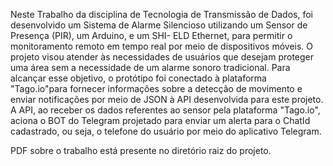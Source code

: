 Neste Trabalho da disciplina de Tecnologia de Transmissão de Dados, foi desenvolvido um
Sistema de Alarme Silencioso utilizando um Sensor de Presença (PIR), um Arduino, e um SHI-
ELD Ethernet, para permitir o monitoramento remoto em tempo real por meio de dispositivos
móveis. O projeto visou atender às necessidades de usuários que desejam proteger uma área
sem a necessidade de um alarme sonoro tradicional. Para alcançar esse objetivo, o protótipo foi
conectado à plataforma "Tago.io"para fornecer informações sobre a detecção de movimento e
enviar notificações por meio de JSON à API desenvolvida para este projeto. A API, ao receber
os dados referentes ao sensor pela plataforma "Tago.io", aciona o BOT do Telegram projetado
para enviar um alerta para o ChatId cadastrado, ou seja, o telefone do usuário por meio do
aplicativo Telegram.

PDF sobre o trabalho está presente no diretório raiz do projeto.
